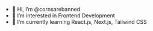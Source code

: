 - 👋 Hi, I’m @cornsarebanned
- 👀 I’m interested in Frontend Development
- 🌱 I’m currently learning React.js, Next.js, Tailwind CSS
